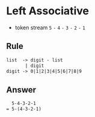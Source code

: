 # Left Associative

- token stream `5` `-` `4` `-` `3` `-` `2` `-` `1`

## Rule

```.txt
list  -> digit - list
       | digit
digit -> 0|1|2|3|4|5|6|7|8|9
```

## Answer

<!-- TODO. something wrong here -->

```.txt
  5-4-3-2-1
= 5-(4-3-2-1)
```
